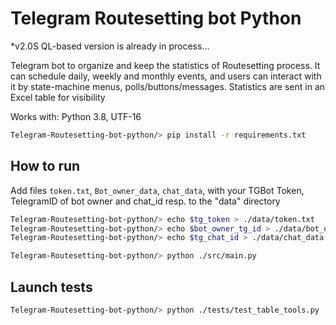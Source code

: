 # Telegram Routesetting bot Python

*v2.0S QL-based version is already in process... 

Telegram bot to organize and keep the statistics of Routesetting process. It can schedule daily, weekly and monthly events, and users can interact  with it by state-machine menus, polls/buttons/messages.  Statistics are sent in an Excel table for visibility 

Works with: Python 3.8, UTF-16

```bash
Telegram-Routesetting-bot-python/> pip install -r requirements.txt
```

## How to run
Add files `token.txt`, `Bot_owner_data`, `chat_data`, with your TGBot Token, TelegramID of bot owner and chat_id resp. to the "data" directory
```bash
Telegram-Routesetting-bot-python/> echo $tg_token > ./data/token.txt
Telegram-Routesetting-bot-python/> echo $bot_owner_tg_id > ./data/bot_owner_data
Telegram-Routesetting-bot-python/> echo $tg_chat_id > ./data/chat_data
```

```bash
Telegram-Routesetting-bot-python/> python ./src/main.py
```

## Launch tests
```bash
Telegram-Routesetting-bot-python/> python ./tests/test_table_tools.py
```

